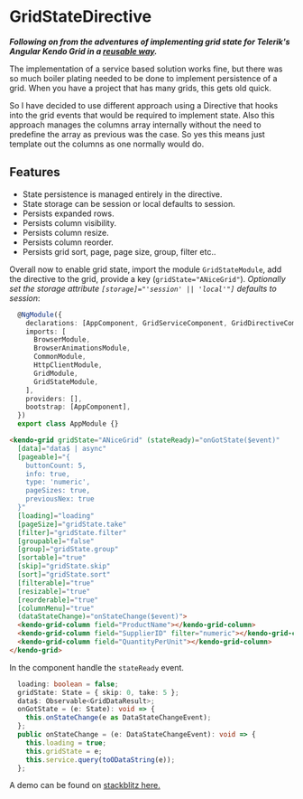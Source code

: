# GridStateDirective

**_Following on from the adventures of implementing grid state for Telerik's Angular Kendo Grid in a [reusable way](./README.md)._**

The implementation of a service based solution works fine, but there was so much boiler plating needed to be done to implement persistence of a grid.
When you have a project that has many grids, this gets old quick.

So I have decided to use different approach using a Directive that hooks into the grid events that would be required to implement state. Also this approach manages the columns array internally without the need to predefine the array as previous was the case. So yes this means just template out the columns as one normally would do.

## Features
* State persistence is managed entirely in the directive.
* State storage can be session or local defaults to session.
* Persists expanded rows.
* Persists column visibility.
* Persists column resize.
* Persists column reorder.
* Persists grid sort, page, page size, group, filter etc..


Overall now to enable grid state, import the module `GridStateModule`, add the directive to the grid, provide a key (`gridState="ANiceGrid"`). _Optionally set the storage attribute `[storage]="'session' || 'local'"]` defaults to session_:
``` typescript
  @NgModule({
    declarations: [AppComponent, GridServiceComponent, GridDirectiveComponent],
    imports: [
      BrowserModule,
      BrowserAnimationsModule,
      CommonModule,
      HttpClientModule,
      GridModule,
      GridStateModule,
    ],
    providers: [],
    bootstrap: [AppComponent],
  })
  export class AppModule {}
```

``` html
<kendo-grid gridState="ANiceGrid" (stateReady)="onGotState($event)"
  [data]="data$ | async"
  [pageable]="{
    buttonCount: 5,
    info: true,
    type: 'numeric',
    pageSizes: true,
    previousNex: true
  }"
  [loading]="loading"
  [pageSize]="gridState.take"
  [filter]="gridState.filter"
  [groupable]="false"
  [group]="gridState.group"
  [sortable]="true"
  [skip]="gridState.skip"
  [sort]="gridState.sort"
  [filterable]="true"
  [resizable]="true"
  [reorderable]="true"
  [columnMenu]="true"
  (dataStateChange)="onStateChange($event)">
  <kendo-grid-column field="ProductName"></kendo-grid-column>
  <kendo-grid-column field="SupplierID" filter="numeric"></kendo-grid-column>
  <kendo-grid-column field="QuantityPerUnit"></kendo-grid-column>
</kendo-grid>
```
In the component handle the `stateReady` event.

``` typescript
  loading: boolean = false;
  gridState: State = { skip: 0, take: 5 };
  data$: Observable<GridDataResult>;
  onGotState = (e: State): void => {
    this.onStateChange(e as DataStateChangeEvent);
  };
  public onStateChange = (e: DataStateChangeEvent): void => {
    this.loading = true;
    this.gridState = e;
    this.service.query(toODataString(e));
  };
```
A demo can be found on [stackblitz here.](https://stackblitz.com/edit/angular-kendo-grid-state-directive)
